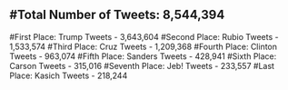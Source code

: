 #Total Number of Tweets: 8,544,394 
---
#First Place: Trump Tweets - 3,643,604
#Second Place: Rubio Tweets - 1,533,574
#Third Place: Cruz Tweets - 1,209,368
#Fourth Place: Clinton Tweets - 963,074
#Fifth Place: Sanders Tweets - 428,941
#Sixth Place: Carson Tweets - 315,016
#Seventh Place: Jeb! Tweets - 233,557
#Last Place: Kasich Tweets - 218,244
